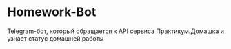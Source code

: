 # Homework-Bot
Telegram-бот, который обращается к API сервиса Практикум.Домашка и узнает статус домашней работы
